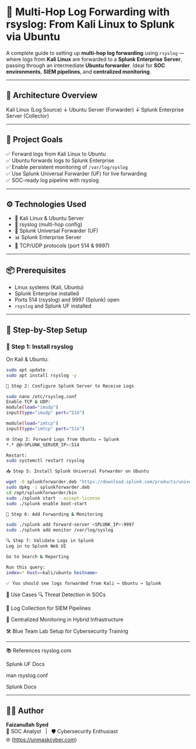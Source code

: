 # 🚀 Multi-Hop Log Forwarding with rsyslog: From Kali Linux to Splunk via Ubuntu

A complete guide to setting up **multi-hop log forwarding** using `rsyslog` — where logs from **Kali Linux** are forwarded to a **Splunk Enterprise Server**, passing through an intermediate **Ubuntu forwarder**. Ideal for **SOC environments**, **SIEM pipelines**, and **centralized monitoring**.

---

## 🧭 Architecture Overview

Kali Linux (Log Source)
↓
Ubuntu Server (Forwarder)
↓
Splunk Enterprise Server (Collector)


---

## 🎯 Project Goals

✅ Forward logs from Kali Linux to Ubuntu  
✅ Ubuntu forwards logs to Splunk Enterprise  
✅ Enable persistent monitoring of `/var/log/syslog`  
✅ Use Splunk Universal Forwarder (UF) for live forwarding  
✅ SOC-ready log pipeline with rsyslog

---

## ⚙️ Technologies Used

- 🐧 Kali Linux & Ubuntu Server  
- 🔁 rsyslog (multi-hop config)  
- 📡 Splunk Universal Forwarder (UF)  
- 📊 Splunk Enterprise Server  
- 🔐 TCP/UDP protocols (port 514 & 9997)

---

## 📦 Prerequisites

- Linux systems (Kali, Ubuntu)  
- Splunk Enterprise installed  
- Ports 514 (rsyslog) and 9997 (Splunk) open  
- `rsyslog` and Splunk UF installed

---

## 🚀 Step-by-Step Setup

### 🧱 Step 1: Install rsyslog

On Kali & Ubuntu:
```bash
sudo apt update
sudo apt install rsyslog -y

🔁 Step 2: Configure Splunk Server to Receive Logs

sudo nano /etc/rsyslog.conf
Enable TCP & UDP:
module(load="imudp")
input(type="imudp" port="514")

module(load="imtcp")
input(type="imtcp" port="514")

🌐 Step 3: Forward Logs from Ubuntu → Splunk
*.* @@<SPLUNK_SERVER_IP>:514

Restart:
sudo systemctl restart rsyslog

📥 Step 5: Install Splunk Universal Forwarder on Ubuntu

wget -O splunkforwarder.deb "https://download.splunk.com/products/universalforwarder/releases/9.2.0/linux/splunkforwarder-9.2.0-xxxxxxx.deb"
sudo dpkg -i splunkforwarder.deb
cd /opt/splunkforwarder/bin
sudo ./splunk start --accept-license
sudo ./splunk enable boot-start

🔗 Step 6: Add Forwarding & Monitoring

sudo ./splunk add forward-server <SPLUNK_IP>:9997
sudo ./splunk add monitor /var/log/syslog

🔍 Step 7: Validate Logs in Splunk
Log in to Splunk Web UI

Go to Search & Reporting

Run this query:
index=* host=<kali/ubuntu hostname>

✅ You should see logs forwarded from Kali → Ubuntu → Splunk

```

🔐 Use Cases
🔍 Threat Detection in SOCs

📡 Log Collection for SIEM Pipelines

💾 Centralized Monitoring in Hybrid Infrastructure

🛠️ Blue Team Lab Setup for Cybersecurity Training

---

📚 References
rsyslog.com

Splunk UF Docs

man rsyslog.conf

Splunk Docs

---

## 🧑‍💻 Author

**Faizanullah Syed**  
💼 SOC Analyst   |   🛡️ Cybersecurity Enthusiast  
🌐 (https://unmaskcyber.com)





